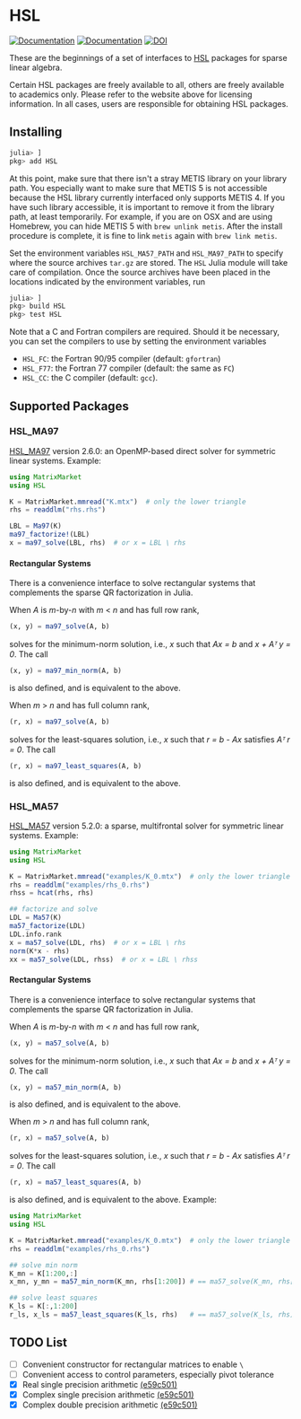 # HSL

[![Documentation](https://img.shields.io/badge/docs-stable-blue.svg)](https://JuliaSmoothOptimizers.github.io/HSL.jl/stable)
[![Documentation](https://img.shields.io/badge/docs-dev-blue.svg)](https://JuliaSmoothOptimizers.github.io/HSL.jl/dev)
[![DOI](https://zenodo.org/badge/44119477.svg)](https://zenodo.org/badge/latestdoi/44119477)

These are the beginnings of a set of interfaces to
[HSL](http://www.hsl.rl.ac.uk) packages for sparse linear algebra.

Certain HSL packages are freely available to all, others are freely available
to academics only. Please refer to the website above for licensing information.
In all cases, users are responsible for obtaining HSL packages.

## Installing

```JULIA
julia> ]
pkg> add HSL
```

At this point, make sure that there isn't a stray METIS library on your library
path. You especially want to make sure that METIS 5 is not accessible because
the HSL library currently interfaced only supports METIS 4. If you have such
library accessible, it is important to remove it from the library path, at
least temporarily. For example, if you are on OSX and are using Homebrew, you
can hide METIS 5 with `brew unlink metis`. After the install procedure is
complete, it is fine to link `metis` again with `brew link metis`.

Set the environment variables `HSL_MA57_PATH` and `HSL_MA97_PATH` to specify where the source archives `tar.gz` are stored.
The `HSL` Julia module will take care of compilation.
Once the source archives have been placed in the locations indicated by the environment variables, run

```JULIA
julia> ]
pkg> build HSL
pkg> test HSL
```

Note that a C and Fortran compilers are required.
Should it be necessary, you can set the compilers to use by setting the environment variables
* `HSL_FC`: the Fortran 90/95 compiler (default: `gfortran`)
* `HSL_F77`: the Fortran 77 compiler (default: the same as `FC`)
* `HSL_CC`: the C compiler (default: `gcc`).

## Supported Packages

### HSL_MA97

[HSL_MA97](http://www.hsl.rl.ac.uk/catalogue/hsl_ma97.html) version 2.6.0: an
OpenMP-based direct solver for symmetric linear systems. Example:

```JULIA
using MatrixMarket
using HSL

K = MatrixMarket.mmread("K.mtx")  # only the lower triangle
rhs = readdlm("rhs.rhs")

LBL = Ma97(K)
ma97_factorize!(LBL)
x = ma97_solve(LBL, rhs)  # or x = LBL \ rhs
```

#### Rectangular Systems

There is a convenience interface to solve rectangular systems that complements
the sparse QR factorization in Julia.

When *A* is *m*-by-*n* with *m* < *n* and has full row rank,
```JULIA
(x, y) = ma97_solve(A, b)
```
solves for the minimum-norm solution, i.e., *x* such that *Ax = b* and *x +
Aᵀ y = 0*. The call
```JULIA
(x, y) = ma97_min_norm(A, b)
```
is also defined, and is equivalent to the above.

When *m* > *n* and has full column rank,
```JULIA
(r, x) = ma97_solve(A, b)
```
solves for the least-squares solution, i.e., *x* such that *r = b - Ax*
satisfies *Aᵀ r = 0*. The call
```JULIA
(r, x) = ma97_least_squares(A, b)
```
is also defined, and is equivalent to the above.

### HSL_MA57

[HSL_MA57](http://www.hsl.rl.ac.uk/specs/ma57.pdf) version 5.2.0:
a sparse, multifrontal solver for symmetric linear systems. Example:

```JULIA
using MatrixMarket
using HSL

K = MatrixMarket.mmread("examples/K_0.mtx")  # only the lower triangle
rhs = readdlm("examples/rhs_0.rhs")
rhss = hcat(rhs, rhs)

## factorize and solve
LDL = Ma57(K)
ma57_factorize(LDL)
LDL.info.rank
x = ma57_solve(LDL, rhs)  # or x = LBL \ rhs
norm(K*x - rhs)
xx = ma57_solve(LDL, rhss)  # or x = LBL \ rhss
```

#### Rectangular Systems

There is a convenience interface to solve rectangular systems that complements
the sparse QR factorization in Julia.

When *A* is *m*-by-*n* with *m* < *n* and has full row rank,
```JULIA
(x, y) = ma57_solve(A, b)
```
solves for the minimum-norm solution, i.e., *x* such that *Ax = b* and *x +
Aᵀ y = 0*. The call
```JULIA
(x, y) = ma57_min_norm(A, b)
```
is also defined, and is equivalent to the above.

When *m* > *n* and has full column rank,
```JULIA
(r, x) = ma57_solve(A, b)
```
solves for the least-squares solution, i.e., *x* such that *r = b - Ax*
satisfies *Aᵀ r = 0*. The call
```JULIA
(r, x) = ma57_least_squares(A, b)
```
is also defined, and is equivalent to the above. Example:


```JULIA
using MatrixMarket
using HSL

K = MatrixMarket.mmread("examples/K_0.mtx")  # only the lower triangle
rhs = readdlm("examples/rhs_0.rhs")

## solve min norm
K_mn = K[1:200,:]
x_mn, y_mn = ma57_min_norm(K_mn, rhs[1:200]) # == ma57_solve(K_mn, rhs[1:200])

## solve least squares
K_ls = K[:,1:200]
r_ls, x_ls = ma57_least_squares(K_ls, rhs)   # == ma57_solve(K_ls, rhs)
```

## TODO List

- [ ] Convenient constructor for rectangular matrices to enable `\`
- [ ] Convenient access to control parameters, especially pivot tolerance
- [X] Real single precision arithmetic [(e59c501)](https://github.com/JuliaSmoothOptimizers/HSL.jl/commit/e59c5015297bad38357c7cf64bd0dc5fa68e3ba5)
- [X] Complex single precision arithmetic [(e59c501)](https://github.com/JuliaSmoothOptimizers/HSL.jl/commit/e59c5015297bad38357c7cf64bd0dc5fa68e3ba5)
- [X] Complex double precision arithmetic [(e59c501)](https://github.com/JuliaSmoothOptimizers/HSL.jl/commit/e59c5015297bad38357c7cf64bd0dc5fa68e3ba5)
